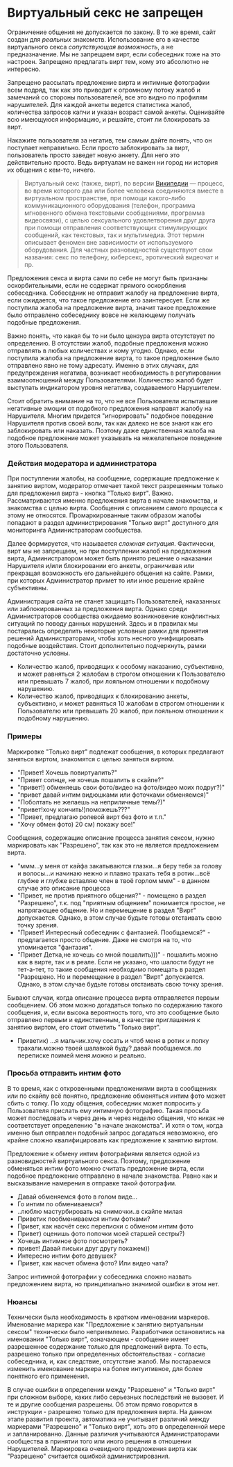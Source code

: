 # Виртуальный секс не запрещен

Ограничение общения не допускается по закону. В то же время, сайт создан для _реальных_ знакомств. Использование его в качестве виртуального секса _сопутствующая возможность_, а не предназначение. Мы не запрещаем вирт, если собеседник тоже на это настроен. Запрещено предлагать вирт тем, кому это абсолютно не интересно.

Запрещено рассылать предложение вирта и интимные фотографии всем подряд, так как это приводит к огромному потоку жалоб и замечаний со стороны пользователей, все это видно по профилям нарушителей. Для каждой анкеты ведется статистика жалоб, количества запросов капчи и указан возраст самой анкеты. Оценивайте всю имеющуюся информацию, и решайте, стоит ли блокировать за вирт.

Накажите пользователя за негатив, тем самым дайте понять, что он поступает неправильно. Если просто заблокировать за вирт, пользователь просто заведет новую анкету. Для него это действительно просто. Ведь виртуалам не важен ни город ни история их общения с кем-то, ничего.
> Виртуальный секс (также, вирт), по версии [Википедии](https://ru.wikipedia.org/wiki/Виртуальный_секс) — процесс, во время которого два или более человека соединяются вместе в виртуальном пространстве, при помощи какого-либо коммуникационного оборудования (телефон, программа мгновенного обмена текстовыми сообщениями, программа видеосвязи), с целью сексуального удовлетворения друг друга при помощи отправления соответствующих стимулирующих сообщений, как текстовых, так и мультимедиа. Этот термин описывает феномен вне зависимости от используемого оборудования. Для частных разновидностей существуют свои названия: секс по телефону, киберсекс, эротический видеочат и пр.

Предложения секса и вирта сами по себе не могут быть признаны оскорбительными, если не содержат прямого оскорбления собеседника. Собеседник не отправит жалобу на предложение вирта, если ожидается, что такое предложение его заинтересует. Если же поступила жалоба на предложение вирта, значит такое предложение было отправлено собеседнику вовсе не желающему получать подобные предложения. 

Важно понять, что какая бы то ни было цензура вирта отсутствует по определению. В отсутствии жалоб, подобные предложения можно отправлять в любых количествах и кому угодно. Однако, если поступила жалоба на предложение вирта, то такое предложение было отправлено явно не тому адресату. Именно в этих случаях, для предупреждения негатива, возникает необходимость в регулировании взаимоотношений между Пользователями. Количество жалоб будет выступать индикатором уровня негатива, создаваемого Нарушителем. 

Стоит обратить внимание на то, что не все Пользователи испытавшие негативные эмоции от подобного предложения направят жалобу на Нарушителя. Многим придется "игнорировать" подобное поведение Нарушителя против своей воли, так как далеко не все знают как его заблокировать или наказать. Поэтому даже единственная жалоба на подобное предложение может указывать на нежелательное поведение этого Пользователя.

### Действия модератора и администратора
При поступлении жалобы, на сообщение, содержащие предложение к занятию виртом, модератор отмечает  такой текст разрешенным только для предложения вирта - кнопка "Только вирт". Важно. Рассматриваются именно предложения вирта в начале знакомства, и знакомства с целью вирта. Сообщения с описанием самого процесса к этому не относятся. Промаркированные таким образом жалобы попадают в раздел администрирования "Только вирт" доступного для мониторинга Администраторам сообщества.

Далее формируется, что называется _сложная ситуация_. Фактически, вирт мы не запрещаем, но при поступлении жалоб на предложения вирта, Администратором может быть принято решение о наказании Нарушителя и/или блокировании его анкеты, ограничивая или прекращая возможность его дальнейшего общения на сайте. Рамки, при которых Администратор примет то или иное решение крайне субъективны. 

Администрация сайта не станет защищать Пользователей, наказанных или заблокированных за предложения вирта. Однако среди Администраторов сообщества ожидаемо возникновение конфликтных ситуаций по поводу данных нарушений. Здесь и в правилах мы постарались определить некоторые условные рамки для принятия решений Администраторами, чтобы хоть несного унифицировать подобные воздействия. Стоит дополнительно подчеркнуть, рамки достаточно условны.
* Количество жалоб, приводящих к особому наказанию, субъективно, и может равняться 2 жалобам в строгом отношении к Пользователю или превышать 7 жалоб, при лояльном отношении к подобному нарушению.
* Количество жалоб, приводящих к блокированию анкеты, субъективно, и может равняться 10 жалобам в строгом отношении к Пользователю или превышать 20 жалоб, при лояльном отношении к подобному нарушению.

### Примеры
Маркировке "Только вирт" подлежат сообщения, в которых предлагают заняться виртом, знакомятся с целью заняться виртом.
+ "Привет! Хочешь повиртуалить?"
+ "Привет солнце, не хочешь пошалить в скайпе?"
+ "привет!) обменяешь свои фото/видео на фото/видео моих подруг?)"
+ "привет давай интим видюшками или фоточками обменяемся)"
+ "Поболтать не желаешь на неприличные темы?)"
+ "привет!хочу кончить!)поможешь???"
+ "Привет, предлагаю ролевой вирт без фото и т.п."
+ "Хочу обмен фото) 20 см) покажу все!"

Сообщения, содержащие описание процесса занятия сексом, нужно маркировать как "Разрешено", так как это не является предложением вирта. 
- "ммм...у меня от кайфа закатываются глазки...я беру тебя за голову и волосы...и начинаю нежно и плавно трахать тебя в ротик...всё глубже и глубже вставляю член в твоё горлом ммм" - в данном случае это описание процесса
- "Привет, не против приятного общения?" - помещено в раздел "Разрешено", т.к. под "приятным общением" понимается простое, не напрягающее общение. Но и перемещение в раздел "Вирт" допускается. Однако, в этом случае будьте готовы отстаивать свою точку зрения.
- "Привет! Интересный собеседник с фантазией. Пообщаемся?" - предлагается просто общение. Даже не смотря на то, что упоминается "фантазия".
- "Привет Детка,не хочешь со мной пошалить)))" - пошалить можно как в вирте, так и в реале. Если не указано, что шалости будут не тет-а-тет, то такие сообщения необходимо помещать в раздел "Разрешено. Но и перемещение в раздел "Вирт" допускается. Однако, в этом случае будьте готовы отстаивать свою точку зрения.

Бывают случаи, когда описание процесса вирта отправляется первым сообщением. Об этом можно догадаться только по содержанию такого сообщения, и, если высока вероятность того, что это сообщение было отправлено первым и единственным, в качестве приглашения к занятию виртом, его стоит отметить "Только вирт".
+ Приветик) ...я мальчик.хочу сосать и чтоб меня в ротик и попку трахали.можно твоей шалавкой буду? давай пообщаемся..по переписке поимей меня.можно и реально.

### Просьба отправить интим фото
В то время, как с откровенными предложениями вирта в сообщениях или по скайпу всё понятно, предложение обменяться интим фото может сбить с толку. По ходу общения, собеседник может попросить у Пользователя прислать ему интимную фотографию. Такая просьба может последовать и через день и через неделю общения, что никак не соответствует определению "в начале знакомства". И хотя о том, когда именно был отправлен подобный запрос догадаться невозможно, его крайне сложно квалифицировать как предложение к занятию виртом.

Предложение к обмену интим фотографиями является одной из разновидностей виртуального секса. Поэтому, предложение обменяться интим фото можно считать предложение вирта, если подобное предложение отправлено в начале знакомства. Равно как и высказывание намерения в отправке такой фотографии.
+ Давай обменяемся фото в голом виде...
+ Го интим по обмениваемся?
+ ..люблю мастурбировать на снимочки..в скайпе милая
+ Приветик пообмениваемся интим фотками?
+ Привет, как насчёт секс переписки с обменом интим фото
+ Привет) оценишь фото попочки моей старшей сестры?)
+ Хочешь интимное фото посмотреть?
+ привет! Давай письки друг другу покажем))
+ Интересно интим фото девушек?
+ Привет, как насчет обмена фото? Или видео чата?

Запрос интимной фотографии у собеседника сложно назвать предложением вирта, но принципиально значимой ошибки в этом нет.

### Нюансы
Технически была необходимость в кратком именовании маркеров. Именование маркера как "Предложение к занятию виртуальным сексом" технически было неприемлемо. Разработчики остановились на именовании "Только вирт", означающем - сообщение имеет разрешенное содержание только для предложений вирта. То есть, разрешено только при определенных обстоятельствах - согласие собеседника, и, как следствие, отсутствие жалоб. Мы постараемся изменить именование маркера на более интуитивное, для более понятного его применения. 
    
В случае ошибки в определении между "Разрешено" и "Только вирт" при сложном выборе, каких либо серьезных последствий не вызовет. И те и другие сообщения разрешены. Об этом прямо говорится в инструкции - разрешено только для предложения вирта. На данном этапе развития проекта, автоматика не учитывает различий между маркерами "Разрешено" и "Только вирт", хоть это в определенной мере и запланированно. Данные различия учитываются Администраторами сообщества в принятии того или иного решения в отношении Нарушителей. Маркировка очевидного предложения вирта как "Разрешено" считается ошибкой администрирования.
